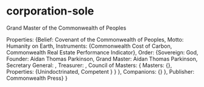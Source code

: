 # corporation-sole
Grand Master of the Commonwealth of Peoples

Properties:
  {Belief: Covenant of the Commonwealth of Peoples,
  Motto: Humanity on Earth,
  Instruments: 
    {Commonwealth Cost of Carbon,
    Commonwealth Real Estate Performance Indicator},
  Order: 
    {Sovereign: God,
    Founder: Aidan Thomas Parkinson,
    Grand Master: Aidan Thomas Parkinson,
    Secretary General: ,
    Treasurer: ,
    Council of Masters: {
      Masters: {},
      Properties: 
        {Unindoctrinated,
        Competent
        }
      }
    },
    Companions: {}
  },
  Publisher: Commonwealth Press}
}
